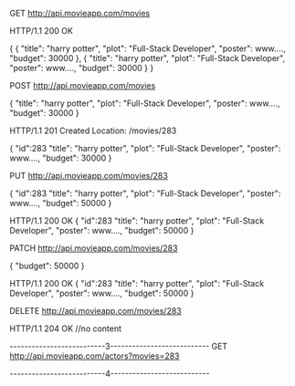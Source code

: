 GET http://api.movieapp.com/movies

HTTP/1.1 200 OK

{
  {
    "title": "harry potter", 
    "plot": "Full-Stack Developer", 
    "poster": www...., 
    "budget": 30000 
    },
  {
    "title": "harry potter", 
    "plot": "Full-Stack Developer", 
    "poster": www...., 
    "budget": 30000
  }
}

POST http://api.movieapp.com/movies

{
    "title": "harry potter", 
    "plot": "Full-Stack Developer", 
    "poster": www...., 
    "budget": 30000 
}

HTTP/1.1 201 Created
Location: /movies/283

{
    "id":283
    "title": "harry potter", 
    "plot": "Full-Stack Developer", 
    "poster": www...., 
    "budget": 30000 
}

PUT http://api.movieapp.com/movies/283

{
    "id":283
    "title": "harry potter", 
    "plot": "Full-Stack Developer", 
    "poster": www...., 
    "budget": 50000 
}


HTTP/1.1 200 OK
{
    "id":283
    "title": "harry potter", 
    "plot": "Full-Stack Developer", 
    "poster": www...., 
    "budget": 50000 
}


PATCH http://api.movieapp.com/movies/283

{
    "budget": 50000 
}

HTTP/1.1 200 OK
{
    "id":283
    "title": "harry potter", 
    "plot": "Full-Stack Developer", 
    "poster": www...., 
    "budget": 50000 
}

DELETE http://api.movieapp.com/movies/283

HTTP/1.1 204 OK             //no content


--------------------------3---------------------------
GET http://api.movieapp.com/actors?movies=283


--------------------------4---------------------------
